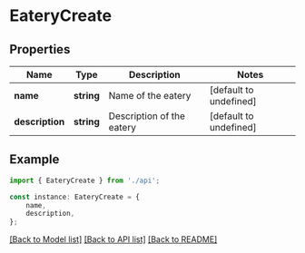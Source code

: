 # EateryCreate


## Properties

Name | Type | Description | Notes
------------ | ------------- | ------------- | -------------
**name** | **string** | Name of the eatery | [default to undefined]
**description** | **string** | Description of the eatery | [default to undefined]

## Example

```typescript
import { EateryCreate } from './api';

const instance: EateryCreate = {
    name,
    description,
};
```

[[Back to Model list]](../README.md#documentation-for-models) [[Back to API list]](../README.md#documentation-for-api-endpoints) [[Back to README]](../README.md)
